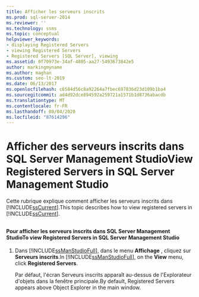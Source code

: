 ```yaml
---
title: Afficher les serveurs inscrits
ms.prod: sql-server-2014
ms.reviewer: ''
ms.technology: ssms
ms.topic: conceptual
helpviewer_keywords:
- displaying Registered Servers
- viewing Registered Servers
- Registered Servers [SQL Server], viewing
ms.assetid: 0f70973e-34af-4805-aa27-5493673842e5
author: markingmyname
ms.author: maghan
ms.custom: seo-lt-2019
ms.date: 06/13/2017
ms.openlocfilehash: c6584d56c8a92264a7fbec697836d23d109b1ba4
ms.sourcegitcommit: ad4d92dce894592a259721a1571b1d8736abacdb
ms.translationtype: MT
ms.contentlocale: fr-FR
ms.lasthandoff: 08/04/2020
ms.locfileid: "87614296"
---
```

# <a name="view-registered-servers-in-sql-server-management-studio"></a><span data-ttu-id="c394a-102">Afficher des serveurs inscrits dans SQL Server Management Studio</span><span class="sxs-lookup"><span data-stu-id="c394a-102">View Registered Servers in SQL Server Management Studio</span></span>
  <span data-ttu-id="c394a-103">Cette rubrique explique comment afficher les serveurs inscrits dans [!INCLUDE[ssCurrent](../../includes/sscurrent-md.md)].</span><span class="sxs-lookup"><span data-stu-id="c394a-103">This topic describes how to view registered servers in [!INCLUDE[ssCurrent](../../includes/sscurrent-md.md)].</span></span>  
  
##  <a name="SSMSProcedure"></a>  
  
#### <a name="to-view-registered-servers-in-sql-server-management-studio"></a><span data-ttu-id="c394a-104">Pour afficher les serveurs inscrits dans SQL Server Management Studio</span><span class="sxs-lookup"><span data-stu-id="c394a-104">To view Registered Servers in SQL Server Management Studio</span></span>  
  
1.  <span data-ttu-id="c394a-105">Dans [!INCLUDE[ssManStudioFull](../../includes/ssmanstudiofull-md.md)], dans le menu **Affichage** , cliquez sur **Serveurs inscrits**.</span><span class="sxs-lookup"><span data-stu-id="c394a-105">In [!INCLUDE[ssManStudioFull](../../includes/ssmanstudiofull-md.md)], on the **View** menu, click **Registered Servers**.</span></span>  
  
     <span data-ttu-id="c394a-106">Par défaut, l'écran Serveurs inscrits apparaît au-dessus de l'Explorateur d'objets dans la fenêtre principale.</span><span class="sxs-lookup"><span data-stu-id="c394a-106">By default, Registered Servers appears above Object Explorer in the main window.</span></span>  
  
  
